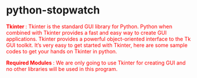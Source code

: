 # python-stopwatch
<p style="color:red;"><b>Tkinter </b>: Tkinter is the standard GUI library for Python. Python when combined with Tkinter provides a fast and easy way to create GUI applications. Tkinter provides a powerful object-oriented interface to the Tk GUI toolkit. It’s very easy to get started with Tkinter, here are some sample codes to get your hands on Tkinter in python.<br/>
<p style="color:red;"><b>Required Modules </b>: We are only going to use Tkinter for creating GUI and no other libraries will be used in this program.
 </p>
